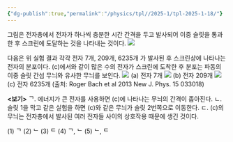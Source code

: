 ```yaml
---
{"dg-publish":true,"permalink":"/physics/tpl//2025-1/tpl-2025-1-18/"}
---
```


그림은 전자총에서 전자가 하나씩 충분한 시간 간격을 두고 발사되어 이중 슬릿을 통과한 후 스크린에 도달하는 것을 나타내는 것이다.
![](https://cdn.mathpix.com/cropped/2025_05_26_0679df0be5a6770361d8g-9.jpg?height=354&width=696&top_left_y=505&top_left_x=1463)

다음은 위 실험 결과 각각 전자 7개, 209개, 6235개 가 발사된 후 스크린상에 나타나는 전자의 분포이다. (c)에서와 같이 많은 수의 전자가 스크린에 도착한 후 분포는 파동의 이중 슬릿 간섭 무늬와 유사한 무늬를 보인다.
![](https://cdn.mathpix.com/cropped/2025_05_26_0679df0be5a6770361d8g-9.jpg?height=190&width=417&top_left_y=1223&top_left_x=1337)
(a) 전자 7개
![](https://cdn.mathpix.com/cropped/2025_05_26_0679df0be5a6770361d8g-9.jpg?height=187&width=392&top_left_y=1221&top_left_x=1884)
(b) 전자 209개
![](https://cdn.mathpix.com/cropped/2025_05_26_0679df0be5a6770361d8g-9.jpg?height=183&width=403&top_left_y=1527&top_left_x=1344)
(c) 전자 6235개
(출처: Roger Bach et al 2013 New J. Phys. 15 033018)

**<보기>**
ᄀ. 에너지가 큰 전자를 사용하면 (c)에 나타나는 무늬의 간격이 좁아진다.
ㄴ. 슬릿 1을 막고 같은 실험을 하면 (c)와 같은 무늬가 슬릿 2번쪽으로 이동한다.
ㄷ. (c)의 무늬는 전자총에서 발사된 여러 전자들 사이의 상호작용 때문에 생긴 것이다.

(1) ᄀ
(2) ᄂ
(3) ᄃ
(4) ᄀ, ᄂ
(5) ᄂ, ᄃ